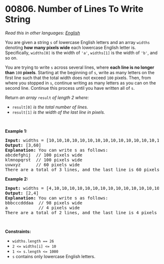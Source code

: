 # 00806. Number of Lines To Write String

  _Read this in other languages:_
    [_English_](README.md)

<p>You are given a string <code>s</code> of lowercase English letters and an array <code>widths</code> denoting <strong>how many pixels wide</strong> each lowercase English letter is. Specifically, <code>widths[0]</code> is the width of <code>&#39;a&#39;</code>, <code>widths[1]</code> is the width of <code>&#39;b&#39;</code>, and so on.</p>

<p>You are trying to write <code>s</code> across several lines, where <strong>each line is no longer than </strong><code>100</code><strong> pixels</strong>. Starting at the beginning of <code>s</code>, write as many letters on the first line such that the total width does not exceed <code>100</code> pixels. Then, from where you stopped in <code>s</code>, continue writing as many letters as you can on the second line. Continue this process until you have written all of <code>s</code>.</p>

<p>Return <em>an array </em><code>result</code><em> of length 2 where:</em></p>

<ul>
	<li><code>result[0]</code><em> is the total number of lines.</em></li>
	<li><code>result[1]</code><em> is the width of the last line in pixels.</em></li>
</ul>

<p>&nbsp;</p>
<p><strong>Example 1:</strong></p>

<pre>
<strong>Input:</strong> widths = [10,10,10,10,10,10,10,10,10,10,10,10,10,10,10,10,10,10,10,10,10,10,10,10,10,10], s = &quot;abcdefghijklmnopqrstuvwxyz&quot;
<strong>Output:</strong> [3,60]
<strong>Explanation:</strong> You can write s as follows:
abcdefghij  // 100 pixels wide
klmnopqrst  // 100 pixels wide
uvwxyz      // 60 pixels wide
There are a total of 3 lines, and the last line is 60 pixels wide.</pre>

<p><strong>Example 2:</strong></p>

<pre>
<strong>Input:</strong> widths = [4,10,10,10,10,10,10,10,10,10,10,10,10,10,10,10,10,10,10,10,10,10,10,10,10,10], s = &quot;bbbcccdddaaa&quot;
<strong>Output:</strong> [2,4]
<strong>Explanation:</strong> You can write s as follows:
bbbcccdddaa  // 98 pixels wide
a            // 4 pixels wide
There are a total of 2 lines, and the last line is 4 pixels wide.</pre>

<p>&nbsp;</p>
<p><strong>Constraints:</strong></p>

<ul>
	<li><code>widths.length == 26</code></li>
	<li><code>2 &lt;= widths[i] &lt;= 10</code></li>
	<li><code>1 &lt;= s.length &lt;= 1000</code></li>
	<li><code>s</code> contains only lowercase English letters.</li>
</ul>
